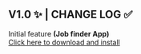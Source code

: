 ## V1.0 ✨ | CHANGE LOG ✅
Initial feature <strong>(Job finder App) </strong><br>
[Click here to download and install](https://drive.google.com/file/d/1aURaM53CdYZXQEaN_K4aFPXLSYoudkhz/view?usp=sharing)
